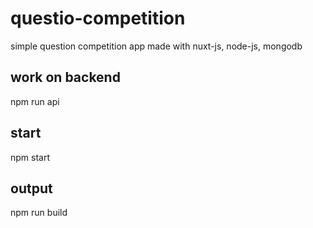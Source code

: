 # questio-competition
simple question competition app made with nuxt-js, node-js, mongodb  

<h2>work on backend</h2>
npm run api

<h2>start</h2>
npm start

<h2>output</h2>
npm run build